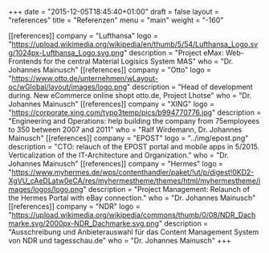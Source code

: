 +++
date = "2015-12-05T18:45:40+01:00"
draft = false
layout = "references"
title = "Referenzen"
menu = "main"
weight = "-160"



[[references]]
	company = "Lufthansa"
	logo = "https://upload.wikimedia.org/wikipedia/en/thumb/5/54/Lufthansa_Logo.svg/1024px-Lufthansa_Logo.svg.png"
	description = "Project eMax: Web-Frontends for the central Material Logisics System MAS"
	who = "Dr. Johannes Mainusch"
[[references]]
	company = "Otto"
	logo = "https://www.otto.de/unternehmen/wLayout-oc/wGlobal/layout/images/logo.png"
	description = "Head of development during. New eCommerce online shopt otto.de, Project Lhotse"
	who = "Dr. Johannes Mainusch"
[[references]]
	company = "XING"
	logo = "https://corporate.xing.com/typo3temp/pics/b994770776.jpg"
	description = "Engineering and Operations: help building the company from 75employees to 350 between 2007 and 2011"
	who = "Ralf Wirdemann, Dr. Johannes Mainusch"
[[references]]
	company = "EPOST"
	logo = "../img/epost.png"
	description = "CTO: relauch of the EPOST portal and mobile apps in 5/2015. Verticalization of the IT-Architecture and Organization."
	who = "Dr. Johannes Mainusch"
[[references]]
	company = "Hermes"
	logo = "https://www.myhermes.de/wps/contenthandler/paket/!ut/p/digest!0KD2-XgVU_cAeDLatw0eCA/res/myhermestheme/themes/html/myhermestheme/images/logos/logo.png"
	description = "Project Management: Relaunch of the Hermes Portal with eBay connection."
	who = "Dr. Johannes Mainusch"
[[references]]
	company = "NDR"
	logo = "https://upload.wikimedia.org/wikipedia/commons/thumb/0/08/NDR_Dachmarke.svg/2000px-NDR_Dachmarke.svg.png"
	description = "Ausschreibung und Anbieterauswahl für das Content Management System von NDR und tagesschau.de"
	who = "Dr. Johannes Mainusch"
+++



